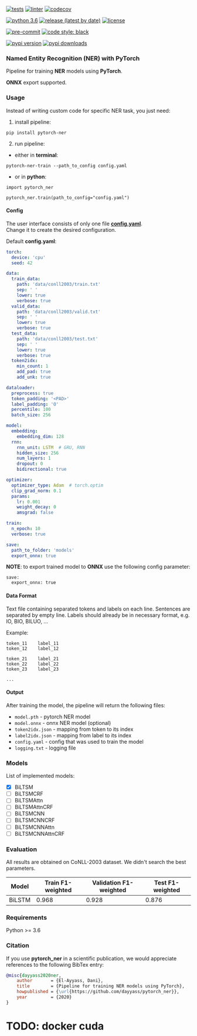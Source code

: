 [![tests](https://github.com/dayyass/pytorch-ner/actions/workflows/tests.yml/badge.svg)](https://github.com/dayyass/pytorch-ner/actions/workflows/tests.yml)
[![linter](https://github.com/dayyass/pytorch-ner/actions/workflows/linter.yml/badge.svg)](https://github.com/dayyass/pytorch-ner/actions/workflows/linter.yml)
[![codecov](https://codecov.io/gh/dayyass/pytorch-ner/branch/main/graph/badge.svg?token=WSB83O6GVV)](https://codecov.io/gh/dayyass/pytorch-ner)

[![python 3.6](https://img.shields.io/badge/python-3.6-blue.svg)](https://github.com/dayyass/pytorch-ner#requirements)
[![release (latest by date)](https://img.shields.io/github/v/release/dayyass/pytorch-ner)](https://github.com/dayyass/pytorch-ner/releases/latest)
[![license](https://img.shields.io/github/license/dayyass/pytorch-ner?color=blue)](https://github.com/dayyass/pytorch-ner/blob/main/LICENSE)

[![pre-commit](https://img.shields.io/badge/pre--commit-enabled-black)](https://github.com/dayyass/pytorch-ner/blob/main/.pre-commit-config.yaml)
[![code style: black](https://img.shields.io/badge/code%20style-black-000000.svg)](https://github.com/psf/black)

[![pypi version](https://img.shields.io/pypi/v/pytorch-ner)](https://pypi.org/project/pytorch-ner)
[![pypi downloads](https://img.shields.io/pypi/dm/pytorch-ner)](https://pypi.org/project/pytorch-ner)

### Named Entity Recognition (NER) with PyTorch
Pipeline for training **NER** models using **PyTorch**.

**ONNX** export supported.

### Usage
Instead of writing custom code for specific NER task, you just need:
1. install pipeline:
```shell script
pip install pytorch-ner
```
2. run pipeline:
- either in **terminal**:
```shell script
pytorch-ner-train --path_to_config config.yaml
```
- or in **python**:
```python3
import pytorch_ner

pytorch_ner.train(path_to_config="config.yaml")
```

#### Config
The user interface consists of only one file [**config.yaml**](https://github.com/dayyass/pytorch-ner/blob/main/config.yaml).<br/>
Change it to create the desired configuration.

Default **config.yaml**:
```yaml
torch:
  device: 'cpu'
  seed: 42

data:
  train_data:
    path: 'data/conll2003/train.txt'
    sep: ' '
    lower: true
    verbose: true
  valid_data:
    path: 'data/conll2003/valid.txt'
    sep: ' '
    lower: true
    verbose: true
  test_data:
    path: 'data/conll2003/test.txt'
    sep: ' '
    lower: true
    verbose: true
  token2idx:
    min_count: 1
    add_pad: true
    add_unk: true

dataloader:
  preprocess: true
  token_padding: '<PAD>'
  label_padding: 'O'
  percentile: 100
  batch_size: 256

model:
  embedding:
    embedding_dim: 128
  rnn:
    rnn_unit: LSTM  # GRU, RNN
    hidden_size: 256
    num_layers: 1
    dropout: 0
    bidirectional: true

optimizer:
  optimizer_type: Adam  # torch.optim
  clip_grad_norm: 0.1
  params:
    lr: 0.001
    weight_decay: 0
    amsgrad: false

train:
  n_epoch: 10
  verbose: true

save:
  path_to_folder: 'models'
  export_onnx: true
```

**NOTE**: to export trained model to **ONNX** use the following config parameter:
```
save:
  export_onnx: true
```

#### Data Format
Text file containing separated tokens and labels on each line. Sentences are separated by empty line.
Labels should already be in necessary format, e.g. IO, BIO, BILUO, ...

Example:
```
token_11    label_11
token_12    label_12

token_21    label_21
token_22    label_22
token_23    label_23

...
```

#### Output
After training the model, the pipeline will return the following files:
- `model.pth` - pytorch NER model
- `model.onnx` - onnx NER model (optional)
- `token2idx.json` - mapping from token to its index
- `label2idx.json` - mapping from label to its index
- `config.yaml` - config that was used to train the model
- `logging.txt` - logging file

### Models
List of implemented models:
- [x] BiLTSM
- [ ] BiLTSMCRF
- [ ] BiLTSMAttn
- [ ] BiLTSMAttnCRF
- [ ] BiLTSMCNN
- [ ] BiLTSMCNNCRF
- [ ] BiLTSMCNNAttn
- [ ] BiLTSMCNNAttnCRF

### Evaluation
All results are obtained on CoNLL-2003 dataset. We didn't search the best parameters.

| Model  | Train F1-weighted | Validation F1-weighted | Test F1-weighted |
| ------ | ----------------- | ---------------------- | ---------------- |
| BiLSTM | 0.968             | 0.928                  | 0.876            |

### Requirements
Python >= 3.6

### Citation
If you use **pytorch_ner** in a scientific publication, we would appreciate references to the following BibTex entry:
```bibtex
@misc{dayyass2020ner,
    author       = {El-Ayyass, Dani},
    title        = {Pipeline for training NER models using PyTorch},
    howpublished = {\url{https://github.com/dayyass/pytorch_ner}},
    year         = {2020}
}
```

# TODO: docker cuda
